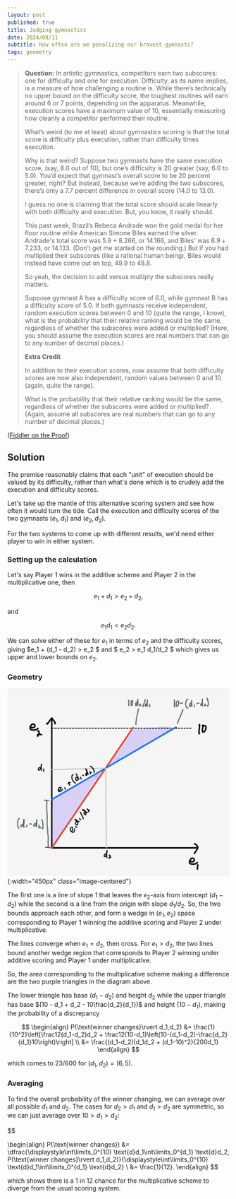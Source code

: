 ```yaml
---
layout: post
published: true
title: Judging gymnastics
date: 2024/08/11
subtitle: How often are we penalizing our bravest gymnasts?
tags: geometry
---
```


>**Question:**
>In artistic gymnastics, competitors earn two subscores: one for difficulty and one for execution. Difficulty, as its name implies, is a measure of how challenging a routine is. While there’s technically no upper bound on the difficulty score, the toughest routines will earn around $6$ or $7$ points, depending on the apparatus. Meanwhile, execution scores have a maximum value of $10,$ essentially measuring how cleanly a competitor performed their routine.
>
>What’s weird (to me at least) about gymnastics scoring is that the total score is difficulty plus execution, rather than difficulty times execution.
>
>Why is that weird? Suppose two gymnasts have the same execution score, (say, $8.0$ out of $10$), but one’s difficulty is $20%$ greater (say, $6.0$ to $5.0$). You’d expect that gymnast’s overall score to be $20$ percent greater, right? But instead, because we’re adding the two subscores, there’s only a $7.7$ percent difference in overall score ($14.0$ to $13.0$).
>
>I guess no one is claiming that the total score should scale linearly with both difficulty and execution. But, you know, it really should.
>
>This past week, Brazil’s Rebeca Andrade won the gold medal for her floor routine while American Simone Biles earned the silver. Andrade's total score was $5.9 + 8.266,$ or $14.166,$ and Biles' was $6.9 + 7.233,$ or $14.133.$ (Don’t get me started on the rounding.) But if you had multiplied their subscores (like a rational human being), Biles would instead have come out on top, $49.9$ to $48.8.$ 
>
>So yeah, the decision to add versus multiply the subscores really matters.
>
>Suppose gymnast A has a difficulty score of $6.0,$ while gymnast B has a difficulty score of $5.0.$ If both gymnasts receive independent, random execution scores between $0$ and $10$ (quite the range, I know), what is the probability that their relative ranking would be the same, regardless of whether the subscores were added or multiplied? (Here, you should assume the execution scores are real numbers that can go to any number of decimal places.)
>
>**Extra Credit**
>
>In addition to their execution scores, now assume that both difficulty scores are now also independent, random values between $0$ and $10$ (again, quite the range).
>
>What is the probability that their relative ranking would be the same, regardless of whether the subscores were added or multiplied? (Again, assume all subscores are real numbers that can go to any number of decimal places.)
<!--more-->

([Fiddler on the Proof](https://thefiddler.substack.com/p/can-you-hack-gymnastics))

## Solution

The premise reasonably claims that each "unit" of execution should be valued by its difficulty, rather than what's done which is to crudely add the execution and difficulty scores.

Let's take up the mantle of this alternative scoring system and see how often it would turn the tide. Call the execution and difficulty scores of the two gymnasts $(e_1, d_1)$ and $(e_2, d_2).$

For the two systems to come up with different results, we'd need either player to win in either system. 

### Setting up the calculation

Let's say Player 1 wins in the additive scheme and Player 2 in the multiplicative one, then 

$$ e_1 + d_1 > e_2 + d_2, $$

and

$$ e_1 d_1 < e_2 d_2. $$

We can solve either of these for $e_1$ in terms of $e_2$ and the difficulty scores, giving $e_1 + (d_1 - d_2) > e_2 $ and $ e_2 > e_1 d_1/d_2 $ which gives us upper and lower bounds on $e_2.$ 

### Geometry

![](/img/2024-08-11-gymnastics-multiplicative-scoring-labeled.png){:width="450px" class="image-centered"}

The first one is a line of slope $1$ that leaves the $e_2$-axis from intercept $(d_1 - d_2)$ while the second is a line from the origin with slope $d_1/d_2.$ So, the two bounds approach each other, and form a wedge in $(e_1,e_2)$ space corresponding to Player 1 winning the additive scoring and Player 2 under multiplicative. 

The lines converge when $e_1 = d_2,$ then cross. For $e_1 > d_2,$ the two lines bound another wedge region that corresponds to Player 2 winning under additive scoring and Player 1 under multiplicative. 

So, the area corresponding to the multiplicative scheme making a difference are the two purple triangles in the diagram above. 

The lower triangle has base $(d_1 - d_2)$ and height $d_2$ while the upper triangle has base $(10 - d_1 + d_2 - 10\frac{d_2}{d_1})$ and height $(10-d_1),$ making the probability of a discrepancy

$$ 
   \begin{align}
      P(\text{winner changes}\rvert d_1,d_2) &= \frac{1}{10^2}\left[\frac12(d_1-d_2)d_2 + \frac12(10-d_1)\left(10-(d_1-d_2)-\frac{d_2}{d_1}10\right)\right] \\
      &= \frac{(d_1-d_2)(d_1d_2 + (d_1-10)^2}{200d_1}
   \end{align}
$$

which comes to $23/600$ for $(d_1,d_2) = (6,5).$

### Averaging

To find the overall probability of the winner changing, we can average over all possible $d_1$ and $d_2$. The cases for $d_2 > d_1$ and $d_1 > d_2$ are symmetric, so we can just average over $10 > d_1 > d_2$:

$$ 
   
   \begin{align} 
    P(\text{winner changes}) &= \dfrac{\displaystyle\int\limits_0^{10} \text{d}d_1\int\limits_0^{d_1} \text{d}d_2\, P(\text{winner changes}\rvert d_1,d_2)}{\displaystyle\int\limits_0^{10} \text{d}d_1\int\limits_0^{d_1} \text{d}d_2} \\
    &= \frac{1}{12}.
   \end{align}
$$

which shows there is a $1$ in $12$ chance for the multiplicative scheme to diverge from the usual scoring system.


<br>
